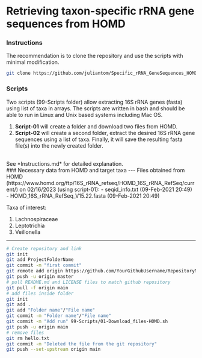 # Retrieving taxon-specific rRNA gene sequences from HOMD
### Instructions
The recommendation is to clone the repository and use the scripts with minimal modification.
```bash
git clone https://github.com/juliantom/Specific_rRNA_GeneSequences_HOMD.git
```
### Scripts
Two scripts (99-Scripts folder)  allow extracting 16S rRNA genes (fasta) using list of taxa in arrays. The scripts are written in bash and should be able to run in Linux and Unix based systems including Mac OS.
1. **Script-01** will create a folder and download two files from HOMD.
2. **Script-02** will create a second folder, extract the desired 16S rRNA gene sequences using a list of taxa. Finally, it will save the resulting fasta file(s) into the newly created folder.<br>
<br>
See *Instructions.md* for detailed explanation. <br>
### Necessary data from HOMD and target taxa
---
Files obtained from HOMD (https://www.homd.org/ftp/16S_rRNA_refseq/HOMD_16S_rRNA_RefSeq/current/) on 02/16/2023 (using script-01):
- seqid_info.txt (09-Feb-2021 20:49)
- HOMD_16S_rRNA_RefSeq_V15.22.fasta (09-Feb-2021 20:49)<br>

Taxa of interest:<br>
1. Lachnospiraceae
2. Leptotrichia
3. Veillonella<br>
---

```bash
# Create repository and link
git init
git add ProjectFolderName
git commit -m "first commit"
git remote add origin https://github.com/YourGithubUsername/RepositoryName.git
git push -u origin master
# pull README.md and LICENSE files to match github repository
git pull -f origin main
# add files inside folder
git init
git add .
git add "Folder name"/"File name"
git commit -m "Folder name"/"File name"
git commit -m "Add run" 99-Scripts/01-Download_files-HOMD.sh
git push -u origin main
# remove files
git rm hello.txt
git commit -m "Deleted the file from the git repository"
git push --set-upstream origin main
```

